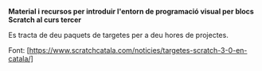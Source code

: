 **Material i recursos per introduir l'entorn de programació visual per blocs Scratch al curs tercer**

Es tracta de deu paquets de targetes per a deu hores de projectes.

Font: [https://www.scratchcatala.com/noticies/targetes-scratch-3-0-en-catala/]
